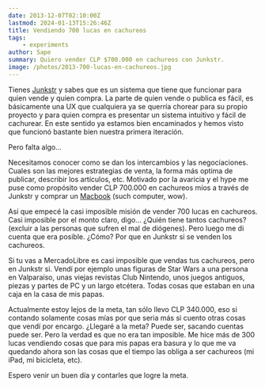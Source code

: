 ```yaml
---
date: 2013-12-07T02:10:00Z
lastmod: 2024-01-13T15:26:46Z
title: Vendiendo 700 lucas en cachureos
tags:
    - experiments
author: Sape
summary: Quiero vender CLP $700.000 en cachureos con Junkstr.
image: /photos/2013-700-lucas-en-cachureos.jpg
---
```


Tienes [Junkstr](http://cl.junkstr.com/) y sabes que es un sistema que tiene que funcionar para quien vende y quien compra. La parte de quien vende o publica es fácil, es básicamente una UX que cualquiera ya se querría chorear para su propio proyecto y para quien compra es presentar un sistema intuitivo y fácil de cachurear. En este sentido ya estamos bien encaminados y hemos visto que funcionó bastante bien nuestra primera iteración.

Pero falta algo...

Necesitamos conocer como se dan los intercambios y las negociaciones. Cuales son las mejores estrategias de venta, la forma más optima de publicar, describir los artículos, etc. Motivado por la avaricia y el hype me puse como propósito vender CLP 700.000 en cachureos míos a través de Junkstr y comprar un [Macbook](https://knowyourmeme.com/photos/581296-doge) (such computer, wow).

Así que empecé la casi imposible misión de vender 700 lucas en cachureos. Casi imposible por el monto claro, digo… ¿Quién tiene tantos cachureos? (excluir a las personas que sufren el mal de diógenes). Pero luego me di cuenta que era posible. ¿Cómo? Por que en Junkstr si se venden los cachureos.

Si tu vas a MercadoLibre es casi imposible que vendas tus cachureos, pero en Junkstr si. Vendí por ejemplo unas figuras de Star Wars a una persona en Valparaíso, unas viejas revistas Club Nintendo, unos juegos antiguos, piezas y partes de PC y un largo etcétera. Todas cosas que estaban en una caja en la casa de mis papas.

Actualmente estoy lejos de la meta, tan sólo llevo CLP 340.000, eso si contando solamente cosas mías por que seria más si cuento otras cosas que vendí por encargo. ¿Llegaré a la meta? Puede ser, sacando cuentas puede ser. Pero la verdad es que no era tan imposible. Me hice más de 300 lucas vendiendo cosas que para mis papas era basura y lo que me va quedando ahora son las cosas que el tiempo las obliga a ser cachureos (mi iPad, mi bicicleta, etc).

Espero venir un buen día y contarles que logre la meta.
